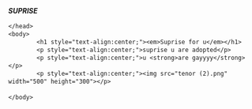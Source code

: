 <!DOCTYPE html>
<html lang="pt-br">
    <head>
        <meta charset =”utf-8”>
        <meta name”suprise” content“suprise 4 u“>
        <tittle style="text-align:center;"><Strong><em>SUPRISE</em></Strong></tittle>

    </head>
    <body>
            <h1 style="text-align:center;"><em>Suprise for u</em></h1>
            <p style="text-align:center;">suprise u are adopted</p>
            <p style="text-align:center;">u <strong>are gayyyy</strong></p>
            <p style="text-align:center;"><img src="tenor (2).png" width="500" height="300"></p>

    </body>

</html>

